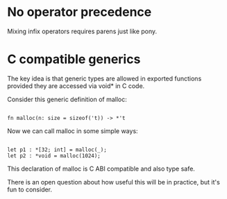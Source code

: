 
# No operator precedence

Mixing infix operators requires parens just like pony.

# C compatible generics

The key idea is that generic types are allowed 
in exported functions provided they are accessed via void* in C code.

Consider this generic definition of malloc:

```

fn malloc(n: size = sizeof('t)) -> *'t

```

Now we can call malloc in some simple ways:

```

let p1 : *[32; int] = malloc(_);
let p2 : *void = malloc(1024);

```

This declaration of malloc is C ABI compatible and also type safe. 

There is an open question about how useful this will
be in practice, but it's fun to consider.